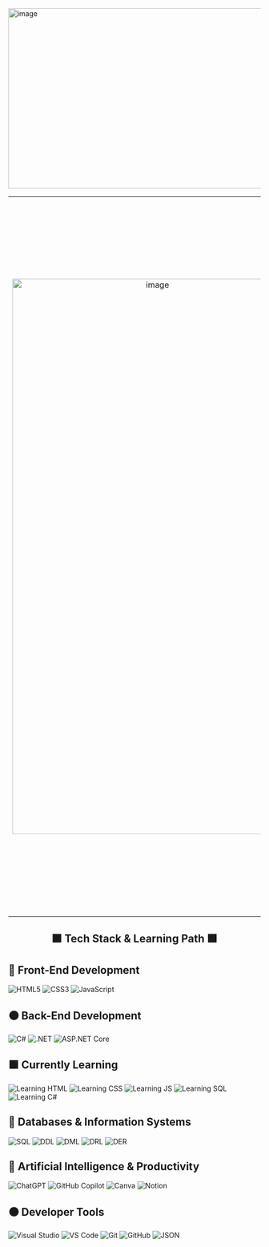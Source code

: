 <img width="1080" height="360" alt="image" src="https://github.com/user-attachments/assets/37cdd222-23b0-40d6-9477-d55ab678392d" />    

<table align="center">       
  <tr>      
    <!-- Imagen izquierda -->
    <td align="center" valign="middle" style="padding-right: 20px;"> 
       <img width="564" height="1109" alt="image" src="https://github.com/user-attachments/assets/be6fdea2-ecdd-483e-b686-c64fdd872c07" />
    </td>   
    <!-- Stats en el centro -->
    <td align="center" valign="middle">
      <div style="
        background:#1b1b1b;
        border:1px solid #2a2a2a;
        border-radius:14px;
        padding:24px;
        width:720px;
        box-shadow: 0 0 12px rgba(0,0,0,0.7);
      ">
        <!-- GitHub Readme Stats (mirror para evitar rate limit) -->
        <img
          src="https://github-readme-stats-git-masterrstaa-rickstaa.vercel.app/api?username=sebacalvino&show_icons=true&hide_border=true&bg_color=1B1B1B&title_color=DDDDDD&text_color=BFBFBF&icon_color=AAAAAA&cache_seconds=21600&v=9"
          width="680"
          alt="GitHub Stats"
          style="display:block;margin:0 auto;"
        />
        <!-- Streak Stats -->
        <img
          src="https://streak-stats.demolab.com?user=sebacalvino&hide_border=true&card_width=680&background=1B1B1B&ring=AAAAAA&fire=AAAAAA&currStreakNum=DDDDDD&sideNums=BFBFBF&currStreakLabel=BFBFBF&sideLabels=BFBFBF&dates=8C8C8C&stroke=333333&theme=default&date_format=j%20M%5B%20Y%5D&cache_seconds=21600&v=9"
          width="680"
          alt="GitHub Streak"
          style="display:block;margin:20px auto 0;"
        />
      </div>
    </td>
    <!-- Imagen derecha -->
    <td align="center" valign="middle" style="padding-left: 20px;">
      <img width="564" height="1109" alt="image" src="https://github.com/user-attachments/assets/be6fdea2-ecdd-483e-b686-c64fdd872c07" />
    </td>
  </tr> 
</table>


<h2 align="center">⬛ Tech Stack & Learning Path ⬛</h2>

## 🖤 Front-End Development

![HTML5](https://img.shields.io/badge/HTML5-1a1a1a?style=for-the-badge&logo=html5&logoColor=E5E5E5)
![CSS3](https://img.shields.io/badge/CSS3-1a1a1a?style=for-the-badge&logo=css3&logoColor=E5E5E5)
![JavaScript](https://img.shields.io/badge/JavaScript-1a1a1a?style=for-the-badge&logo=javascript&logoColor=C9C9C9)

## ⚫ Back-End Development

![C#](https://img.shields.io/badge/C%23-1a1a1a?style=for-the-badge&logo=c-sharp&logoColor=E5E5E5)
![.NET](https://img.shields.io/badge/.NET-1a1a1a?style=for-the-badge&logo=dotnet&logoColor=C9C9C9)
![ASP.NET Core](https://img.shields.io/badge/ASP.NET_Core-1a1a1a?style=for-the-badge&logo=dotnet&logoColor=E5E5E5)

## ⬛ Currently Learning

![Learning HTML](https://img.shields.io/badge/Learning_HTML-1a1a1a?style=for-the-badge&logo=html5&logoColor=C9C9C9)
![Learning CSS](https://img.shields.io/badge/Learning_CSS-1a1a1a?style=for-the-badge&logo=css3&logoColor=E5E5E5)
![Learning JS](https://img.shields.io/badge/Learning_JS-1a1a1a?style=for-the-badge&logo=javascript&logoColor=C9C9C9)
![Learning SQL](https://img.shields.io/badge/Learning_SQL-1a1a1a?style=for-the-badge&logo=postgresql&logoColor=E5E5E5)
![Learning C#](https://img.shields.io/badge/Learning_C%23-1a1a1a?style=for-the-badge&logo=c-sharp&logoColor=C9C9C9)

## 🏴 Databases & Information Systems

![SQL](https://img.shields.io/badge/SQL-1a1a1a?style=for-the-badge&logo=postgresql&logoColor=E5E5E5)
![DDL](https://img.shields.io/badge/DDL-1a1a1a?style=for-the-badge&logoColor=C9C9C9)
![DML](https://img.shields.io/badge/DML-1a1a1a?style=for-the-badge&logoColor=E5E5E5)
![DRL](https://img.shields.io/badge/DRL-1a1a1a?style=for-the-badge&logoColor=C9C9C9)
![DER](https://img.shields.io/badge/Entity_Relationship_Diagram-1a1a1a?style=for-the-badge&logoColor=E5E5E5)

## 🖤 Artificial Intelligence & Productivity

![ChatGPT](https://img.shields.io/badge/ChatGPT-1a1a1a?style=for-the-badge&logo=openai&logoColor=E5E5E5)
![GitHub Copilot](https://img.shields.io/badge/GitHub_Copilot-1a1a1a?style=for-the-badge&logo=github&logoColor=C9C9C9)
![Canva](https://img.shields.io/badge/Canva-1a1a1a?style=for-the-badge&logo=canva&logoColor=E5E5E5)
![Notion](https://img.shields.io/badge/Notion-1a1a1a?style=for-the-badge&logo=notion&logoColor=C9C9C9)

## ⚫ Developer Tools

![Visual Studio](https://img.shields.io/badge/Visual_Studio-1a1a1a?style=for-the-badge&logo=visual-studio&logoColor=E5E5E5)
![VS Code](https://img.shields.io/badge/VS_Code-1a1a1a?style=for-the-badge&logo=visual-studio-code&logoColor=C9C9C9)
![Git](https://img.shields.io/badge/Git-1a1a1a?style=for-the-badge&logo=git&logoColor=E5E5E5)
![GitHub](https://img.shields.io/badge/GitHub-1a1a1a?style=for-the-badge&logo=github&logoColor=C9C9C9)
![JSON](https://img.shields.io/badge/JSON-1a1a1a?style=for-the-badge&logo=json&logoColor=E5E5E5)

## <div align="center">  
</div>
